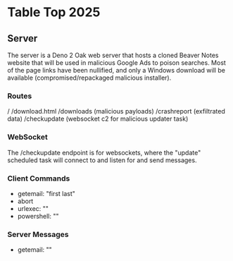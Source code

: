 # Table Top 2025


## Server
The server is a Deno 2 Oak web server that hosts a cloned Beaver Notes website that will be used in malicious
Google Ads to poison searches. Most of the page links have been nullified, and only a Windows download will be
available (compromised/repackaged malicious installer).


### Routes
  / 
  /download.html
  /downloads (malicious payloads)
  /crashreport (exfiltrated data)
  /checkupdate (websocket c2 for malicious updater task)

### WebSocket
The /checkupdate endpoint is for websockets, where the "update" scheduled task will connect to and listen for and
send messages. 

### Client Commands
  * getemail: "first last"
  * abort
  * urlexec: "<URL>"
  * powershell: "<powershell>"

### Server Messages
  * getemail: "<EMAIL>"
